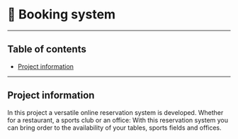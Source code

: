 # 🚀 Booking system
 
---
 ## Table of contents

* [Project information](#project-information)
---

## Project information
In this project a versatile online reservation system is developed. Whether for a restaurant, a sports club or an office: With this reservation system you can bring order to the availability of your tables, sports fields and offices.